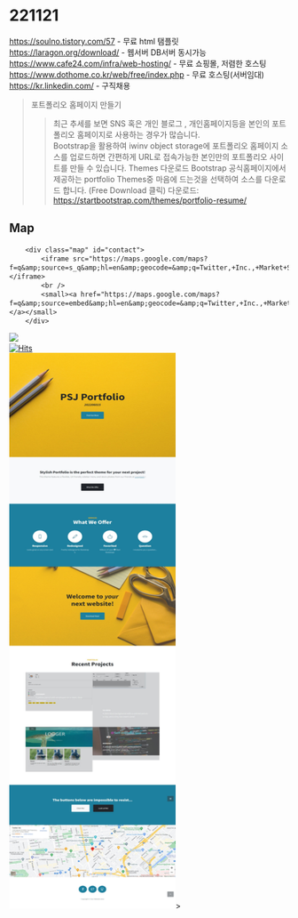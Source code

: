 # 221121
https://soulno.tistory.com/57                     - 무료 html 탬플릿
https://laragon.org/download/                   -  웹서버 DB서버 동시가능
https://www.cafe24.com/infra/web-hosting/ - 무료 쇼핑몰, 저렴한 호스팅
https://www.dothome.co.kr/web/free/index.php - 무료 호스팅(서버임대)
https://kr.linkedin.com/                             - 구직채용

> 포트폴리오 홈페이지 만들기 
>> 최근 추세를 보면 SNS 혹은 개인 블로그 , 개인홈페이지등을 본인의 포트폴리오 홈페이지로 사용하는 경우가 많습니다.  
Bootstrap을 활용하여 iwinv object storage에 포트폴리오 홈페이지 소스를 업로드하면  간편하게 URL로 접속가능한 본인만의 포트폴리오 사이트를 만들 수 있습니다. 
Themes 다운로드 
Bootstrap 공식홈페이지에서 제공하는 portfolio Themes중 마음에 드는것을 선택하여 소스를 다운로드 합니다. (Free Download 클릭)
다운로드:  https://startbootstrap.com/themes/portfolio-resume/
## Map
        <div class="map" id="contact">
            <iframe src="https://maps.google.com/maps?f=q&amp;source=s_q&amp;hl=en&amp;geocode=&amp;q=Twitter,+Inc.,+Market+Street,+San+Francisco,+CA&amp;aq=0&amp;oq=twitter&amp;sll=28.659344,-81.187888&amp;sspn=0.128789,0.264187&amp;ie=UTF8&amp;hq=Twitter,+Inc.,+Market+Street,+San+Francisco,+CA&amp;t=m&amp;z=15&amp;iwloc=A&amp;output=embed"></iframe>
            <br />
            <small><a href="https://maps.google.com/maps?f=q&amp;source=embed&amp;hl=en&amp;geocode=&amp;q=Twitter,+Inc.,+Market+Street,+San+Francisco,+CA&amp;aq=0&amp;oq=twitter&amp;sll=28.659344,-81.187888&amp;sspn=0.128789,0.264187&amp;ie=UTF8&amp;hq=Twitter,+Inc.,+Market+Street,+San+Francisco,+CA&amp;t=m&amp;z=15&amp;iwloc=A"></a></small>
        </div>
<a href="https://packsunjun.github.io/221121/"><img src="https://img.shields.io/badge/Github-3DDC84?style=flat-square&logo=GitHub&logoColor=white"/></a><br>
[![Hits](https://hits.seeyoufarm.com/api/count/incr/badge.svg?url=https%3A%2F%2Fgithub.com%2Fpacksunjun%2F221121&count_bg=%23C8C83D&title_bg=%23FF0000&icon=&icon_color=%23FF00C7&title=%EC%A1%B0%ED%9A%8C%EC%88%98&edge_flat=true)](https://hits.seeyoufarm.com)<br>
<img src="웹 캡처_25-11-2022_144944_.jpeg" width="300" height="1000">>

